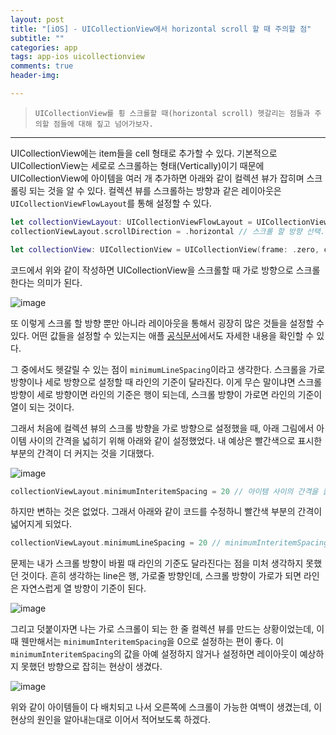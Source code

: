 ```yaml
---  
layout: post  
title: "[iOS] - UICollectionView에서 horizontal scroll 할 때 주의할 점"  
subtitle: ""  
categories: app
tags: app-ios uicollectionview
comments: true  
header-img: 

---  
```

  
> `UICollectionView를 횡 스크롤할 때(horizontal scroll) 헷갈리는 점들과 주의할 점들에 대해 짚고 넘어가보자.`  

---

UICollectionView에는 item들을 cell 형태로 추가할 수 있다. 기본적으로 UICollectionView는 세로로 스크롤하는 형태(Vertically)이기 때문에 UICollectionView에
아이템을 여러 개 추가하면 아래와 같이 컬렉션 뷰가 잡히며 스크롤링 되는 것을 알 수 있다. 컬렉션 뷰를 스크롤하는 방향과 같은 레이아웃은 `UICollectionViewFlowLayout`를 통해 설정할 수 있다.

```swift
let collectionViewLayout: UICollectionViewFlowLayout = UICollectionViewFlowLayout()
collectionViewLayout.scrollDirection = .horizontal // 스크롤 할 방향 선택. 

let collectionView: UICollectionView = UICollectionView(frame: .zero, collectionViewLayout: collectionViewLayout)
```

코드에서 위와 같이 작성하면 UICollectionView을 스크롤할 때 가로 방향으로 스크롤 한다는 의미가 된다.

![image](https://user-images.githubusercontent.com/41438361/133198795-45060a56-03ec-43c7-a84d-e1adad837275.png)

또 이렇게 스크롤 할 방향 뿐만 아니라 레이아웃을 통해서 굉장히 많은 것들을 설정할 수 있다. 어떤 값들을 설정할 수 있는지는 애플 [공식문서](https://developer.apple.com/documentation/uikit/uicollectionviewflowlayout?language=objc)에서도 자세한 내용을 확인할 수 있다.

그 중에서도 헷갈릴 수 있는 점이 `minimumLineSpacing`이라고 생각한다. 스크롤을 가로 방향이나 세로 방향으로 설정할 때 라인의 기준이 달라진다. 이게 무슨 말이냐면
스크롤 방향이 세로 방향이면 라인의 기준은 행이 되는데, 스크롤 방향이 가로면 라인의 기준이 열이 되는 것이다.

그래서 처음에 컬렉션 뷰의 스크롤 방향을 가로 방향으로 설정했을 때, 아래 그림에서 아이템 사이의 간격을 넓히기 위해 아래와 같이 설정했었다. 내 예상은 빨간색으로 표시한 부분의 간격이 더 커지는 것을 기대했다.

![image](https://user-images.githubusercontent.com/41438361/133199183-3e57f26f-d259-4fe1-8fe5-1195a254eed3.png)

```swift
collectionViewLayout.minimumInteritemSpacing = 20 // 아이템 사이의 간격을 늘리면 빨간색 부분의 간격도 넓어지지 않을까?
```

하지만 변하는 것은 없었다. 그래서 아래와 같이 코드를 수정하니 빨간색 부분의 간격이 넓어지게 되었다.

```swift
collectionViewLayout.minimumLineSpacing = 20 // minimumInteritemSpacing을 minimumLineSpacing으로 바꿔줬다.
```

문제는 내가 스크롤 방향이 바뀔 때 라인의 기준도 달라진다는 점을 미처 생각하지 못했던 것이다. 흔히 생각하는 line은 행, 가로줄 방향인데, 스크롤 방향이 가로가 되면 라인은 자연스럽게 열 방향이 기준이 된다. 

![image](https://user-images.githubusercontent.com/41438361/133199754-40e6e0c4-377b-49eb-9ddc-8c02eaa1262d.png)

그리고 덧붙이자면 나는 가로 스크롤이 되는 한 줄 컬렉션 뷰를 만드는 상황이었는데, 이 때 웬만해서는 `minimumInteritemSpacing`을 0으로 설정하는 편이 좋다. 이 `minimumInteritemSpacing`의 값을 아예 설정하지 않거나 설정하면 레이아웃이 예상하지 못했던 방향으로 잡히는 현상이 생겼다. 

![image](https://user-images.githubusercontent.com/41438361/133201374-f69123d4-b6a8-4791-8cd4-7f693947adc4.png)

위와 같이 아이템들이 다 배치되고 나서 오른쪽에 스크롤이 가능한 여백이 생겼는데, 이 현상의 원인을 알아내는대로 이어서 적어보도록 하겠다.
